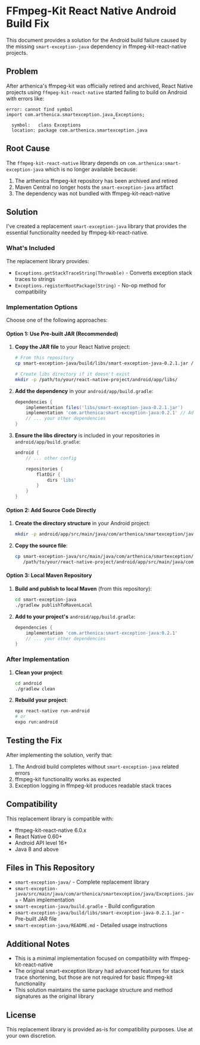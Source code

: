 # FFmpeg-Kit React Native Android Build Fix

This document provides a solution for the Android build failure caused by the missing `smart-exception-java` dependency in ffmpeg-kit-react-native projects.

## Problem

After arthenica's ffmpeg-kit was officially retired and archived, React Native projects using `ffmpeg-kit-react-native` started failing to build on Android with errors like:

```
error: cannot find symbol
import com.arthenica.smartexception.java.Exceptions;
                                        ^
  symbol:   class Exceptions
  location: package com.arthenica.smartexception.java
```

## Root Cause

The `ffmpeg-kit-react-native` library depends on `com.arthenica:smart-exception-java` which is no longer available because:

1. The arthenica ffmpeg-kit repository has been archived and retired
2. Maven Central no longer hosts the `smart-exception-java` artifact
3. The dependency was not bundled with ffmpeg-kit-react-native

## Solution

I've created a replacement `smart-exception-java` library that provides the essential functionality needed by ffmpeg-kit-react-native.

### What's Included

The replacement library provides:

- `Exceptions.getStackTraceString(Throwable)` - Converts exception stack traces to strings
- `Exceptions.registerRootPackage(String)` - No-op method for compatibility

### Implementation Options

Choose one of the following approaches:

#### Option 1: Use Pre-built JAR (Recommended)

1. **Copy the JAR file** to your React Native project:

   ```bash
   # From this repository
   cp smart-exception-java/build/libs/smart-exception-java-0.2.1.jar /path/to/your/react-native-project/android/app/libs/

   # Create libs directory if it doesn't exist
   mkdir -p /path/to/your/react-native-project/android/app/libs/
   ```

2. **Add the dependency** in your `android/app/build.gradle`:

   ```gradle
   dependencies {
       implementation files('libs/smart-exception-java-0.2.1.jar')
       implementation 'com.arthenica:smart-exception-java:0.2.1' // Add this line
       // ... your other dependencies
   }
   ```

3. **Ensure the libs directory** is included in your repositories in `android/app/build.gradle`:
   ```gradle
   android {
       // ... other config

       repositories {
           flatDir {
               dirs 'libs'
           }
       }
   }
   ```

#### Option 2: Add Source Code Directly

1. **Create the directory structure** in your Android project:

   ```bash
   mkdir -p android/app/src/main/java/com/arthenica/smartexception/java/
   ```

2. **Copy the source file**:
   ```bash
   cp smart-exception-java/src/main/java/com/arthenica/smartexception/java/Exceptions.java \
      /path/to/your/react-native-project/android/app/src/main/java/com/arthenica/smartexception/java/
   ```

#### Option 3: Local Maven Repository

1. **Build and publish to local Maven** (from this repository):

   ```bash
   cd smart-exception-java
   ./gradlew publishToMavenLocal
   ```

2. **Add to your project's** `android/app/build.gradle`:
   ```gradle
   dependencies {
       implementation 'com.arthenica:smart-exception-java:0.2.1'
       // ... your other dependencies
   }
   ```

### After Implementation

1. **Clean your project**:

   ```bash
   cd android
   ./gradlew clean
   ```

2. **Rebuild your project**:
   ```bash
   npx react-native run-android
   # or
   expo run:android
   ```

## Testing the Fix

After implementing the solution, verify that:

1. The Android build completes without `smart-exception-java` related errors
2. ffmpeg-kit functionality works as expected
3. Exception logging in ffmpeg-kit produces readable stack traces

## Compatibility

This replacement library is compatible with:

- ffmpeg-kit-react-native 6.0.x
- React Native 0.60+
- Android API level 16+
- Java 8 and above

## Files in This Repository

- `smart-exception-java/` - Complete replacement library
- `smart-exception-java/src/main/java/com/arthenica/smartexception/java/Exceptions.java` - Main implementation
- `smart-exception-java/build.gradle` - Build configuration
- `smart-exception-java/build/libs/smart-exception-java-0.2.1.jar` - Pre-built JAR file
- `smart-exception-java/README.md` - Detailed usage instructions

## Additional Notes

- This is a minimal implementation focused on compatibility with ffmpeg-kit-react-native
- The original smart-exception library had advanced features for stack trace shortening, but those are not required for basic ffmpeg-kit functionality
- This solution maintains the same package structure and method signatures as the original library

## License

This replacement library is provided as-is for compatibility purposes. Use at your own discretion.

